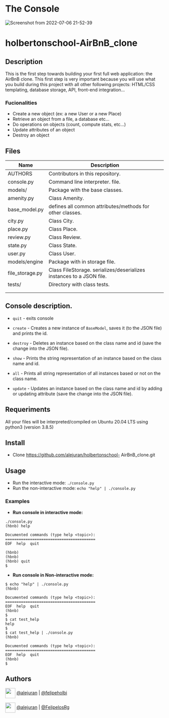 # The Console 
![Screenshot from 2022-07-06 21-52-39](https://user-images.githubusercontent.com/98775024/177680631-c36d8c5f-945a-4181-a0e4-2170ec6689cb.png)


# holbertonschool-AirBnB_clone


## Description

This is the first step towards building your first full web application: the AirBnB clone. This first step is very important because you will use what you build during this project with all other following projects: HTML/CSS templating, database storage, API, front-end integration…

### Fucionalities

* Create a new object (ex: a new User or a new Place)
* Retrieve an object from a file, a database etc…
* Do operations on objects (count, compute stats, etc…)
* Update attributes of an object
* Destroy an object

## Files

| Name | Description |
| ------------------------------ | -------------------------------------------- |
| AUTHORS | Contributors in this repository.|
| console.py | Command line interpreter. file. |
| models/ | Package with the base classes. |
| amenity.py | Class Amenity. |
| base_model.py | defines all common attributes/methods for other classes. |
| city.py | Class City. |
| place.py | Class Place. |
| review.py | Class Review. |
| state.py | Class State. |
| user.py | Class User. |
| models/engine | Package with in storage file. |
| file_storage.py | Class FileStorage. serializes/deserializes instances to a JSON file. |
| tests/ | Directory with class tests. |
|  |  |
| | |

## Console description.

* ```quit``` - exits console
* ```create``` - Creates a new instance of ```BaseModel```, saves it (to the JSON file) and prints the id.

* ```destroy``` - Deletes an instance based on the class name and id (save the change into the JSON file).
* ```show``` - Prints the string representation of an instance based on the class name and id.
* ```all``` - Prints all string representation of all instances based or not on the class name.
* ```update``` - Updates an instance based on the class name and id by adding or updating attribute (save the change into the JSON file).


## Requeriments

All your files will be interpreted/compiled on Ubuntu 20.04 LTS using python3 (version 3.8.5)

## Install

* Clone https://github.com/alejuran/holbertonschool-    AirBnB_clone.git


## Usage

* Run the interactive mode: ```./console.py```
* Run the non-interactive mode: ```echo "help" | ./console.py```


### Examples

* **Run console in interactive mode:**

```$ 
./console.py
(hbnb) help

Documented commands (type help <topic>):
========================================
EOF  help  quit

(hbnb) 
(hbnb) 
(hbnb) quit
$
```

* **Run console in Non-interactive mode:**

```
$ echo "help" | ./console.py
(hbnb)

Documented commands (type help <topic>):
========================================
EOF  help  quit
(hbnb) 
$
$ cat test_help
help
$
$ cat test_help | ./console.py
(hbnb)

Documented commands (type help <topic>):
========================================
EOF  help  quit
(hbnb) 
$
```

## Authors

<a href = 'https://www.github.com/Crisgrva'> <img width = '32px' align= 'center' src="https://raw.githubusercontent.com/rahulbanerjee26/githubAboutMeGenerator/main/icons/github.svg"/></a> [@alejuran](https://github.com/alejuran) | [@felipeholbi](https://github.com/felipeholbi)

<a href = 'https://www.twitter.com/crisgrvc'> <img width = '32px' align= 'center' src="https://raw.githubusercontent.com/rahulbanerjee26/githubAboutMeGenerator/main/icons/twitter.svg"/></a> [@alejuran](https://twitter.com/alejuran) | [@FelipelosRg](https://twitter.com/@FelipelosRg)
